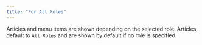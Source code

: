 ```yaml
---
title: "For All Roles"
---
```


Articles and menu items are shown depending on the selected role.
Articles default to `All Roles` and are shown by default if no role is specified.

